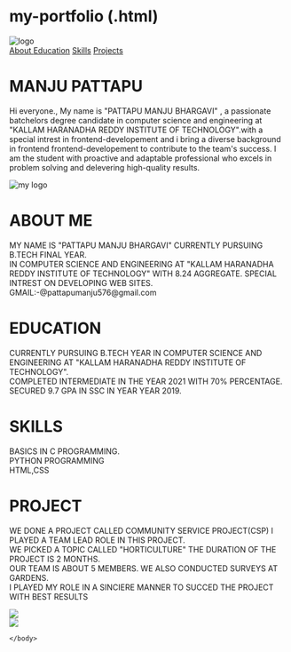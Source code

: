 # my-portfolio (.html)
<!DOCTYPE html>
<html lang="en">
    <head>
        <meta charset="UTF-8">
        <meta name="view port" content="width=device=width, initial=scale=1.0">
        <title>Document</title>
        <link rel="stylesheet" href="style.css">
    </head>
    <body>
       <div class="navbar">
        <div class="navbar-left">
        <img  class="logo-imagr"src="https://res.cloudinary.com/drkhss4dw/image/upload/v1722371763/WhatsApp_Image_2024-07-31_at_2.05.36_AM_mvigvc.jpg" alt="logo" > 
        </div>
        <div class="navbar-right"> 
            <a class="a-element" href="#About"> About </a>
            <a class="a-element" href="#Education"> Education</a>
            <a class="a-element" href="#Skills"> Skills</a>
            <a class="a-element" href="#Projects"> Projects</a>
        </div>
       </div>
       <div class="home">
        <div class="home-left">
            <h1>MANJU PATTAPU</h1>
            <p> Hi everyone., 
                My name is "PATTAPU MANJU BHARGAVI" , a passionate batchelors degree candidate in computer science and engineering  at "KALLAM HARANADHA REDDY INSTITUTE OF TECHNOLOGY".with a special
                intrest in frontend-developement and i bring a diverse background in frontend frontend-developement to contribute to the team's success. I am the student with proactive and adaptable
                professional who excels in problem solving and delevering high-quality results.</p>
        </div>
        <div class="home-right">
            <img src="https://res.cloudinary.com/drkhss4dw/image/upload/v1722367592/WhatsApp_Image_2024-07-31_at_12.55.51_AM_sxd0rx.jpg"alt=" my logo" >
        </div>
       </div>
       <div class="About" id="About">
        <h1 class="Abt-h1"> ABOUT ME</h1>
        <div class="About-sub-container">
            <div class="About-card">
                <P class="ps-p"> MY NAME IS "PATTAPU MANJU BHARGAVI" CURRENTLY PURSUING B.TECH FINAL YEAR.<br>
                     IN COMPUTER SCIENCE AND ENGINEERING AT "KALLAM HARANADHA REDDY INSTITUTE OF TECHNOLOGY"
                    WITH 8.24 AGGREGATE. SPECIAL INTREST ON DEVELOPING WEB SITES.<br>
                 GMAIL:-@pattapumanju576@gmail.com</P>
            </div>
        </div>
       </div>
       <div class="Education"> 
        <h1 class="Ed-h1"> EDUCATION </h1>
        <div class=" education-info">
                <p> CURRENTLY PURSUING B.TECH YEAR IN COMPUTER SCIENCE AND ENGINEERING AT "KALLAM HARANADHA REDDY INSTITUTE OF TECHNOLOGY".<br>
                    COMPLETED INTERMEDIATE IN THE YEAR 2021 WITH 70% PERCENTAGE. <br> SECURED 9.7 GPA IN SSC IN YEAR YEAR 2019.
                </p>
        </div>
        <div class="Skills">
            <h1 class="sd-h1"> SKILLS</h1>
            <div class="Skills-info">
                <p> BASICS IN C PROGRAMMING. <br>PYTHON PROGRAMMING<bR>
                HTML,CSS</p>
            </div>
        <div> 
            <div class="Project">
                <h1 class="pd-h1"> PROJECT</h1>
                <div class=" project-info">
                <p class="pd-p"> WE DONE A PROJECT CALLED COMMUNITY SERVICE PROJECT(CSP) I PLAYED A TEAM LEAD ROLE IN THIS PROJECT.<br>
                    WE PICKED A TOPIC CALLED "HORTICULTURE" THE DURATION OF THE PROJECT IS 2 MONTHS.<br>
                    OUR TEAM IS ABOUT 5 MEMBERS. WE ALSO CONDUCTED SURVEYS AT GARDENS.<br> 
                    I PLAYED MY ROLE IN A SINCIERE MANNER TO SUCCED THE PROJECT WITH BEST RESULTS</p>
                </div>
        </div>
        <div class="socialS-icons">
           <div class="social-icon">
            <a href="https://www.instagram.com/i.m_manju30?igsh=MW42bmU3ODlhcDZrcg==">
            <img src="https://th.bing.com/th/id/R.26d9974a1feec9905a4e0d5e5ddf8db6?rik=Og1ujXM2C1AJHQ&riu=http%3a%2f%2fupload.wikimedia.org%2fwikipedia%2fcommons%2fa%2fa5%2fInstagram_icon.png&ehk=1%2fZWXYn2nN%2fR80TOtcKH5SsdLkkUvMLrB%2fHUXRDHk9I%3d&risl=&pid=ImgRaw&r=0"class="social-icon-img">
            </a>
            </div>
        </div>
        <div class="social-icon">
            <a href= " https://www.linkedin.com/in/manju-pattapu-a3069a254?utm_source=share&utm_campaign=share_via&utm_content=profile&utm_medium=android_app">
            <img src="https://pngimg.com/uploads/linkedIn/linkedIn_PNG29.png"class="social-icon-img">
            </a>
            </div>
        </div>

    </body>
</html>
